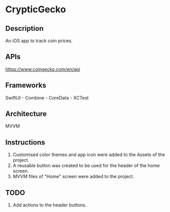 # CrypticGecko

## Description
An iOS app to track coin prices.

## APIs
https://www.coingecko.com/en/api

## Frameworks
SwiftUI - Combine - CoreData - XCTest

## Architecture
MVVM

## Instructions
1. Customised color themes and app icon were added to the Assets of the project.
2. A reusable button was created to be used for the header of the home screen.
3. MVVM files of "Home" screen were added to the project.

## TODO
1. Add actions to the header buttons.

